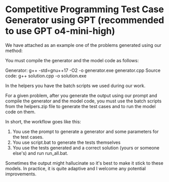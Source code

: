 # Competitive Programming Test Case Generator using GPT (recommended to use GPT o4-mini-high)

We have attached as an example one of the problems generated using our method:

You must compile the generator and the model code as follows:

Generator: g++ -std=gnu++17 -O2 -o generator.exe generator.cpp
Source code: g++ solution.cpp -o solution.exe

In the helpers you have the batch scripts we used during our work.

For a given problem, after you generate the output using our prompt and compile the generator and the model code, you must use the batch scripts from the helpers.zip file to generate the test cases and to run the model code on them.

In short, the workflow goes like this:

1. You use the prompt to generate a generator and some parameters for the test cases.
2. You use script.bat to generate the tests themselves
3. You use the tests generated and a correct solution (yours or someone else's) and run run_all.bat.

Sometimes the output might hallucinate so it's best to make it stick to these models. In practice, it is quite adaptive and I welcome any potential improvements.
